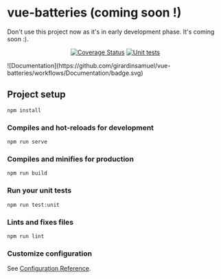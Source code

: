 # vue-batteries (coming soon !)

Don't use this project now as it's in early development phase. It's coming soon :).
<p align="center">
<a href='https://coveralls.io/github/girardinsamuel/vue-batteries?branch=master'><img src='https://coveralls.io/repos/github/girardinsamuel/vue-batteries/badge.svg?branch=master' alt='Coverage Status' /></a>
<a href="#"><img alt="Unit tests" src="https://github.com/girardinsamuel/vue-batteries/workflows/Unit%20tests/badge.svg" /></a>

</p>
![Documentation](https://github.com/girardinsamuel/vue-batteries/workflows/Documentation/badge.svg)

## Project setup

```
npm install
```

### Compiles and hot-reloads for development

```
npm run serve
```

### Compiles and minifies for production

```
npm run build
```

### Run your unit tests

```
npm run test:unit
```

### Lints and fixes files

```
npm run lint
```

### Customize configuration

See [Configuration Reference](https://cli.vuejs.org/config/).
